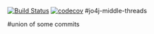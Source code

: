 [![Build Status](https://travis-ci.org/Tiunchik/Job4j_middle_threads.svg?branch=master)](https://travis-ci.org/Tiunchik/Job4j_middle_threads)
[![codecov](https://codecov.io/gh/Tiunchik/Job4j_middle_threads/branch/master/graph/badge.svg)](https://codecov.io/gh/Tiunchik/Job4j_middle_threads)
#jo4j-middle-threads

#union of some commits